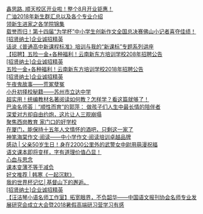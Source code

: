   
[鑫思路. 顺天校区开业啦！整个8月开业钜惠！](http://www.dianyue.me/archives/490/7szqzwy2d125c390/)  
[广油2018年新生群汇总以及各个专业介绍](http://www.dianyue.me/archives/350/cy8889dassjdocu6/)  
[领新生进家之各学院锦集](http://www.dianyue.me/archives/461/5n6qngauijj0m6wh/)  
[载誉而归！第十四届“为学杯”中小学生创新作文全国总决赛佛山小记者喜夺佳绩！](http://www.dianyue.me/archives/614/bfaj28a7w6sw9jkn/)  
[[招贤纳士]企业诚招精英](http://www.dianyue.me/archives/841/50hlf28990wmunee/)  
[话说《普通高中新课程标准》培训与我的“新课标”专题系列讲座](http://www.dianyue.me/archives/856/mn0xapfiw3xshb9t/)  
[【招聘】五险一金+各种福利！云南新东方培训学校208年招聘公告](http://www.dianyue.me/archives/006/j3hdkycv8y8r424l/)  
[[招贤纳士]企业诚招精英](http://www.dianyue.me/archives/909/at9z314mppxu0s8a/)  
[五险一金+各种福利！云南新东方培训学校2018年招聘公告](http://www.dianyue.me/archives/892/cljkof9ihqpbr7lt/)  
[[招贤纳士]企业诚招精英](http://www.dianyue.me/archives/940/j2wq1cefpl9w33ns/)  
[午夜鬼故事——荒冢孽冤](http://www.dianyue.me/archives/508/husrobfntiu0bc7q/)  
[小升初择校秘籍——苏州市立达中学](http://www.dianyue.me/archives/067/13lcal3chuixieiu/)  
[超实用！统编教材名著阅读如何教？怎样学？看这篇就够了！](http://www.dianyue.me/archives/724/h6olqju6x8ko73ov/)  
[巴渝名师荟｜“顺性而育”的郭萍： 做孩子们人生中最长情的陪伴者](http://www.dianyue.me/archives/513/7t8vf0jcfl9m34bf/)  
[深爱对方却自由约炮，这片让人三观崩塌](http://www.dianyue.me/archives/236/hbram31vhc6m9bfn/)  
[聚焦西岗教育       家门口的好学校](http://www.dianyue.me/archives/464/i10ijj0omt73iql5/)  
[在厦门，能保持十五年人文情怀的酒吧，只剩这一家了](http://www.dianyue.me/archives/539/bke68d9qcglt8tmn/)  
[神笔海棠作文·阅读——中小学作文·阅读培训卓越品牌](http://www.dianyue.me/archives/961/uapu9p651wfhihw3/)  
[感动 | 父亲50岁生日！身在2200公里外的武警女中尉用萌漫祝福](http://www.dianyue.me/archives/797/nbipee945pna8jr7/)  
[语文课本即将变样，字有道理价值凸显！](http://www.dianyue.me/archives/376/4fwo3fp2flun5exu/)  
[心血与思念](http://www.dianyue.me/archives/939/hw15k0mv55uagyt1/)  
[课本变薄不等于减负](http://www.dianyue.me/archives/693/lw70p76yhsnluw8g/)  
[好文推荐 | 韩寒《一起沉默》](http://www.dianyue.me/archives/984/v1gai3afvwv4h44c/)  
[我的世界杯记忆│基督山下的邂逅。](http://www.dianyue.me/archives/962/gc3bwuqf30wmh57z/)  
[[招贤纳士]企业诚招精英](http://www.dianyue.me/archives/898/golcgfustbdcgzi7/)  
[【汪洁琴小语名师工作室】拓宽眼界，不负韶华——中国语文报刊协会名师专业发展研究会成立大会暨2018暑假高端研习营学习有感](http://www.dianyue.me/archives/524/wgp6017is77f10f4/)